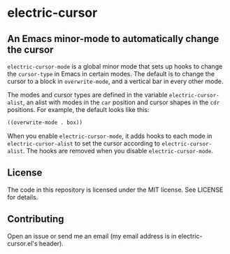 # electric-cursor
## An Emacs minor-mode to automatically change the cursor

`electric-cursor-mode` is a global minor mode that sets up hooks to change the `cursor-type` in Emacs in certain modes.
The default is to change the cursor to a block in `overwrite-mode`, and a vertical bar in every other mode.

The modes and cursor types are defined in the variable `electric-cursor-alist`, an alist with modes in the `car` position and cursor shapes in the `cdr` positions.
For example, the default looks like this:

```lisp
((overwrite-mode . box))
```

When you enable `electric-cursor-mode`, it adds hooks to each mode in `electric-cursor-alist` to set the cursor according to `electric-cursor-alist`.
The hooks are removed when you disable `electric-cursor-mode`.

## License

The code in this repository is licensed under the MIT license.  See LICENSE for details.

## Contributing

Open an issue or send me an email (my email address is in electric-cursor.el's header).
